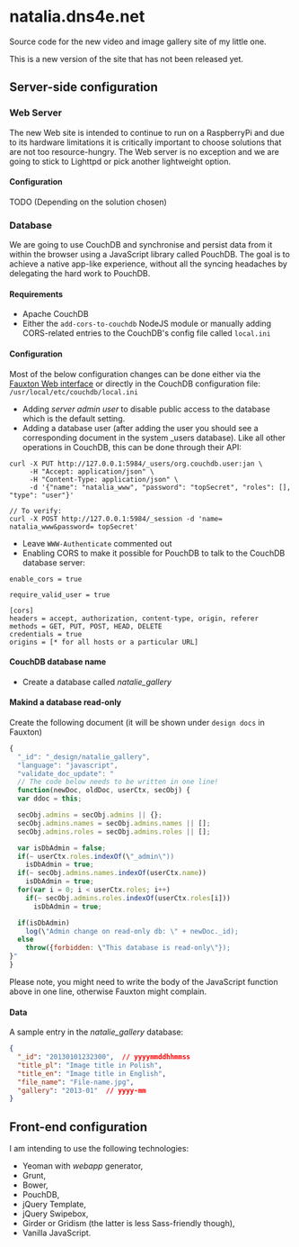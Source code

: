 natalia.dns4e.net
=================

Source code for the new video and image gallery site of my little one.

This is a new version of the site that has not been released yet.

## Server-side configuration

### Web Server

The new Web site is intended to continue to run on a RaspberryPi and due to its hardware limitations it is critically important to choose solutions that are not too resource-hungry.  The Web server is no exception and we are going to stick to Lighttpd or pick another lightweight option.

#### Configuration

TODO (Depending on the solution chosen)

### Database

We are going to use CouchDB and synchronise and persist data from it within the browser using a JavaScript library called PouchDB.  The goal is to achieve a native app-like experience, without all the syncing headaches by delegating the hard work to PouchDB.

#### Requirements

- Apache CouchDB
- Either the ```add-cors-to-couchdb``` NodeJS module or manually adding CORS-related entries to the CouchDB's config file called ```local.ini```

#### Configuration

Most of the below configuration changes can be done either via the [Fauxton Web interface](url:http://127.0.0.1:5984/_utils/fauxton) or directly in the CouchDB configuration file: ```/usr/local/etc/couchdb/local.ini```

- Adding _server admin user_ to disable public access to the database which is the default setting.
- Adding a database user (after adding the user you should see a corresponding document in the system _users database).  Like all other operations in CouchDB, this can be done through their API:

```
curl -X PUT http://127.0.0.1:5984/_users/org.couchdb.user:jan \
     -H "Accept: application/json" \
     -H "Content-Type: application/json" \
     -d '{"name": "natalia_www", "password": "topSecret", "roles": [], "type": "user"}'

// To verify:
curl -X POST http://127.0.0.1:5984/_session -d 'name= natalia_www&password= topSecret'
```
- Leave ```WWW-Authenticate``` commented out
- Enabling CORS to make it possible for PouchDB to talk to the CouchDB database server:

```
enable_cors = true

require_valid_user = true

[cors]
headers = accept, authorization, content-type, origin, referer
methods = GET, PUT, POST, HEAD, DELETE
credentials = true
origins = [* for all hosts or a particular URL]
```

#### CouchDB database name
- Create a database called *natalie_gallery*

#### Makind a database read-only

Create the following document (it will be shown under ```design docs``` in Fauxton)

``` js
{     
  "_id": "_design/natalie_gallery",
  "language": "javascript",
  "validate_doc_update": "
  // The code below needs to be written in one line!
  function(newDoc, oldDoc, userCtx, secObj) {
  var ddoc = this;

  secObj.admins = secObj.admins || {};
  secObj.admins.names = secObj.admins.names || [];
  secObj.admins.roles = secObj.admins.roles || [];

  var isDbAdmin = false;
  if(~ userCtx.roles.indexOf(\"_admin\"))
    isDbAdmin = true;
  if(~ secObj.admins.names.indexOf(userCtx.name))
    isDbAdmin = true;
  for(var i = 0; i < userCtx.roles; i++)
    if(~ secObj.admins.roles.indexOf(userCtx.roles[i]))
      isDbAdmin = true;

  if(isDbAdmin)
    log(\"Admin change on read-only db: \" + newDoc._id);
  else
    throw({forbidden: \"This database is read-only\"});
}"
}
```

Please note, you might need to write the body of the JavaScript function above in one line, otherwise Fauxton might complain.

#### Data

A sample entry in the *natalie_gallery* database:

``` json
{
  "_id": "20130101232300",  // yyyymmddhhmmss
  "title_pl": "Image title in Polish",
  "title_en": "Image title in English",
  "file_name": "File-name.jpg",
  "gallery": "2013-01"  // yyyy-mm
}
```

## Front-end configuration

I am intending to use the following technologies:

- Yeoman with _webapp_ generator,
- Grunt,
- Bower,
- PouchDB,
- jQuery Template,
- jQuery Swipebox,
- Girder or Gridism (the latter is less Sass-friendly though),
- Vanilla JavaScript.